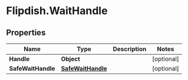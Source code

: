 # Flipdish.WaitHandle

## Properties

Name | Type | Description | Notes
------------ | ------------- | ------------- | -------------
**Handle** | **Object** |  | [optional] 
**SafeWaitHandle** | [**SafeWaitHandle**](SafeWaitHandle.md) |  | [optional] 


